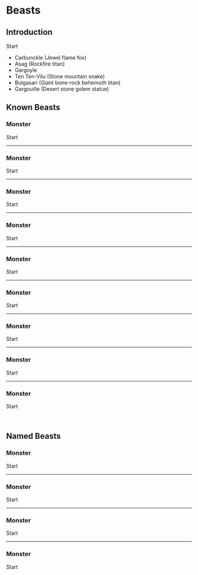 # Beasts

## Introduction

Start

- Carbunckle (Jewel flame fox)
- Asag (Rockfire titan)
- Gargoyle
- Ten Ten-Vilu (Stone mountain snake)
- Bulgasari (Giant bone-rock behemoth titan)
- Gargouille (Desert stone golem statue)

## Known Beasts

### Monster
Start

---

### Monster
Start

---

### Monster
Start

---

### Monster
Start

---

### Monster
Start

---

### Monster
Start

---

### Monster
Start

---

### Monster
Start

---

### Monster
Start


<br/>


## Named Beasts


### Monster
Start

---

### Monster
Start

---

### Monster
Start

---

### Monster
Start